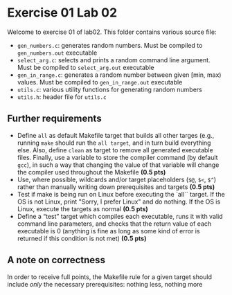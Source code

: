 # Exercise 01 Lab 02

Welcome to exercise 01 of lab02. This folder contains various source file:

* `gen_numbers.c`: generates random numbers. Must be compiled to `gen_numbers.out` executable
* `select_arg.c`: selects and prints a random command line argument. Must be compiled to `select_arg.out` executable
* `gen_in_range.c`: generates a random number between given [min, max) values. Must be compiled to `gen_in_range.out` executable
* `utils.c`: various utility functions for generating random numbers
* `utils.h`: header file for `utils.c`

## Further requirements

* Define `all` as default Makefile target that builds all other targes (e.g., running `make` should run the `all target`, and in turn build everything else. Also, define `clean` as target to remove all generated executable files. Finally, use a variable to store the compiler command (by default `gcc`), in such a way that changing the value of that variable will change the compiler used throughout the Makefile **(0.5 pts)**
* Use, where possible, wildcards and/or target placeholders (`$@`, `$<`, `$^`) rather than manually writing down prerequisites and targets **(0.5 pts)**
* Test if make is being run on Linux before executing the `all`` target. If the OS is not Linux, print "Sorry, I prefer Linux" and do nothing. If the OS is Linux, execute the targets as normal **(0.5 pts)**
* Define a “test” target which compiles each executable, runs it with valid command line parameters, and checks that the return value of each executable is 0 (anything is fine as long as some kind of error is returned if this condition is not met) **(0.5 pts)**

## A note on correctness

In order to receive full points, the Makefile rule for a given target should include *only* the necessary prerequisites: nothing less, nothing more